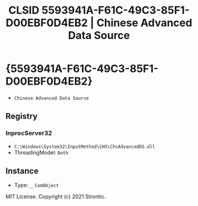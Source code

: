 ﻿---
title: "CLSID 5593941A-F61C-49C3-85F1-D00EBF0D4EB2 | Chinese Advanced Data Source"
excerpt: What is COM-Object CLSID 5593941A-F61C-49C3-85F1-D00EBF0D4EB2?
---

# {5593941A-F61C-49C3-85F1-D00EBF0D4EB2}

* `Chinese Advanced Data Source`

## Registry


### InprocServer32

* `C:\Windows\System32\InputMethod\CHS\ChsAdvancedDS.dll`
* ThreadingModel: `Both`

## Instance

* Type: `__ComObject`

MIT License. Copyright (c) 2021 Strontic.


